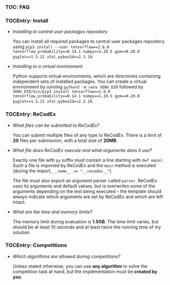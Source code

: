 ### TOC: FAQ

### TOCEntry: Install

- _Installing to central user packages repository_

  You can install all required packages to central user packages repository using
 `pip3 install --user tensorflow==2.6.0 tensorflow_probability==0.14.1 numpy==1.19.5 gym==0.20.0 pyglet==1.5.21 ufal.pybox2d==2.3.10`.

- _Installing to a virtual environment_

  Python supports virtual environments, which are directories containing
  independent sets of installed packages. You can create a virtual environment
  by running `python3 -m venv VENV_DIR` followed by
  `VENV_DIR/bin/pip3 install tensorflow==2.6.0 tensorflow_probability==0.14.1 numpy==1.19.5 gym==0.20.0 pyglet==1.5.21 ufal.pybox2d==2.3.10`.

### TOCEntry: ReCodEx

- _What files can be submitted to ReCodEx?_

  You can submit multiple files of any type to ReCodEx. There is a limit of
  **20** files per submission, with a total size of **20MB**.

- _What file does ReCodEx execute and what arguments does it use?_

  Exactly one file with `py` suffix must contain a line starting with `def main(`.
  Such a file is imported by ReCodEx and the `main` method is executed
  (during the import, `__name__ == "__recodex__"`).

  The file must also export an argument parser called `parser`. ReCodEx uses its
  arguments and default values, but is overwrites some of the arguments
  depending on the test being executed – the template should always indicate which
  arguments are set by ReCodEx and which are left intact.

- _What are the time and memory limits?_

  The memory limit during evaluation is **1.5GB**. The time limit varies, but should
  be at least 10 seconds and at least twice the running time of my solution.

### TOCEntry: Competitions

- _Which algorithms are allowed during competitions?_

  Unless stated otherwise, you can use **any algorithm** to solve the
  competition task at hand, but the implementation must be **created by you**.
